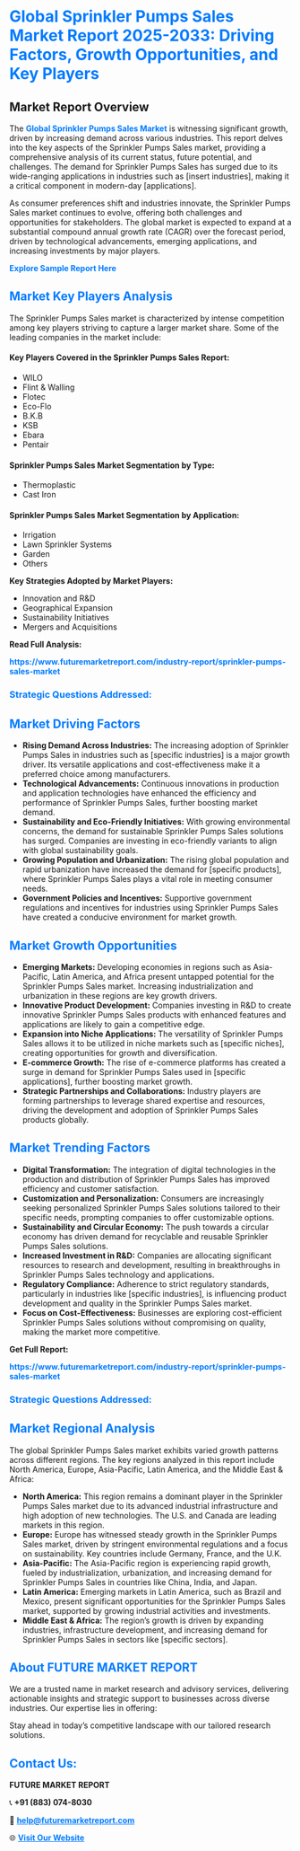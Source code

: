 <h1 style="color: #007BFF;">Global Sprinkler Pumps Sales Market Report 2025-2033: Driving Factors, Growth Opportunities, and Key Players</h1>

<section id="overview">
<h2>Market Report Overview</h2>
<p>The <a href="https://www.futuremarketreport.com/industry-report/sprinkler-pumps-sales-market" style="color: #007BFF; text-decoration: none;"><strong>Global Sprinkler Pumps Sales Market</strong></a> is witnessing significant growth, driven by increasing demand across various industries. This report delves into the key aspects of the Sprinkler Pumps Sales market, providing a comprehensive analysis of its current status, future potential, and challenges. The demand for Sprinkler Pumps Sales has surged due to its wide-ranging applications in industries such as [insert industries], making it a critical component in modern-day [applications].</p>
<p>As consumer preferences shift and industries innovate, the Sprinkler Pumps Sales market continues to evolve, offering both challenges and opportunities for stakeholders. The global market is expected to expand at a substantial compound annual growth rate (CAGR) over the forecast period, driven by technological advancements, emerging applications, and increasing investments by major players.</p>
</section>

<section id="overview">
<p><a href="https://www.futuremarketreport.com/request-sample/reportId=105080" style="color: #007BFF; text-decoration: none;"><strong>Explore Sample Report Here</strong></a></p>
</section>

<section id="key-players">
<h2 style="color: #007BFF;">Market Key Players Analysis</h2>
<p>The Sprinkler Pumps Sales market is characterized by intense competition among key players striving to capture a larger market share. Some of the leading companies in the market include:</p>
<h4>Key Players Covered in the Sprinkler Pumps Sales Report:</h4>
<ul><li>WILO</li><li>Flint &amp; Walling</li><li>Flotec</li><li>Eco-Flo</li><li>B.K.B</li><li>KSB</li><li>Ebara</li><li>Pentair</li></ul>
<h4>Sprinkler Pumps Sales Market Segmentation by Type:</h4>
<ul><li>Thermoplastic</li><li>Cast Iron</li></ul>

<h4>Sprinkler Pumps Sales Market Segmentation by Application:</h4>
<ul><li>Irrigation</li><li>Lawn Sprinkler Systems</li><li>Garden</li><li>Others</li></ul>
<p><strong>Key Strategies Adopted by Market Players:</strong></p>
<ul>
<li>Innovation and R&D</li>
<li>Geographical Expansion</li>
<li>Sustainability Initiatives</li>
<li>Mergers and Acquisitions</li>
</ul>
</section>

<section>
<p><strong>Read Full Analysis: </strong></p><a href="https://www.futuremarketreport.com/industry-report/sprinkler-pumps-sales-market" style="color: #007BFF; text-decoration: none;"><strong>https://www.futuremarketreport.com/industry-report/sprinkler-pumps-sales-market</strong></a>
<h3 style="color: #007BFF;">Strategic Questions Addressed:</h3>
</section>

<section id="driving-factors">
<h2 style="color: #007BFF;">Market Driving Factors</h2>
<ul>
<li><strong>Rising Demand Across Industries:</strong> The increasing adoption of Sprinkler Pumps Sales in industries such as [specific industries] is a major growth driver. Its versatile applications and cost-effectiveness make it a preferred choice among manufacturers.</li>
<li><strong>Technological Advancements:</strong> Continuous innovations in production and application technologies have enhanced the efficiency and performance of Sprinkler Pumps Sales, further boosting market demand.</li>
<li><strong>Sustainability and Eco-Friendly Initiatives:</strong> With growing environmental concerns, the demand for sustainable Sprinkler Pumps Sales solutions has surged. Companies are investing in eco-friendly variants to align with global sustainability goals.</li>
<li><strong>Growing Population and Urbanization:</strong> The rising global population and rapid urbanization have increased the demand for [specific products], where Sprinkler Pumps Sales plays a vital role in meeting consumer needs.</li>
<li><strong>Government Policies and Incentives:</strong> Supportive government regulations and incentives for industries using Sprinkler Pumps Sales have created a conducive environment for market growth.</li>
</ul>
</section>

<section id="growth-opportunities">
<h2 style="color: #007BFF;">Market Growth Opportunities</h2>
<ul>
<li><strong>Emerging Markets:</strong> Developing economies in regions such as Asia-Pacific, Latin America, and Africa present untapped potential for the Sprinkler Pumps Sales market. Increasing industrialization and urbanization in these regions are key growth drivers.</li>
<li><strong>Innovative Product Development:</strong> Companies investing in R&D to create innovative Sprinkler Pumps Sales products with enhanced features and applications are likely to gain a competitive edge.</li>
<li><strong>Expansion into Niche Applications:</strong> The versatility of Sprinkler Pumps Sales allows it to be utilized in niche markets such as [specific niches], creating opportunities for growth and diversification.</li>
<li><strong>E-commerce Growth:</strong> The rise of e-commerce platforms has created a surge in demand for Sprinkler Pumps Sales used in [specific applications], further boosting market growth.</li>
<li><strong>Strategic Partnerships and Collaborations:</strong> Industry players are forming partnerships to leverage shared expertise and resources, driving the development and adoption of Sprinkler Pumps Sales products globally.</li>
</ul>
</section>

<section id="trending-factors">
<h2 style="color: #007BFF;">Market Trending Factors</h2>
<ul>
<li><strong>Digital Transformation:</strong> The integration of digital technologies in the production and distribution of Sprinkler Pumps Sales has improved efficiency and customer satisfaction.</li>
<li><strong>Customization and Personalization:</strong> Consumers are increasingly seeking personalized Sprinkler Pumps Sales solutions tailored to their specific needs, prompting companies to offer customizable options.</li>
<li><strong>Sustainability and Circular Economy:</strong> The push towards a circular economy has driven demand for recyclable and reusable Sprinkler Pumps Sales solutions.</li>
<li><strong>Increased Investment in R&D:</strong> Companies are allocating significant resources to research and development, resulting in breakthroughs in Sprinkler Pumps Sales technology and applications.</li>
<li><strong>Regulatory Compliance:</strong> Adherence to strict regulatory standards, particularly in industries like [specific industries], is influencing product development and quality in the Sprinkler Pumps Sales market.</li>
<li><strong>Focus on Cost-Effectiveness:</strong> Businesses are exploring cost-efficient Sprinkler Pumps Sales solutions without compromising on quality, making the market more competitive.</li>
</ul>
</section>

<section>
<p><strong>Get Full Report: </strong></p><a href="https://www.futuremarketreport.com/industry-report/sprinkler-pumps-sales-market" style="color: #007BFF; text-decoration: none;"><strong>https://www.futuremarketreport.com/industry-report/sprinkler-pumps-sales-market</strong></a>
<h3 style="color: #007BFF;">Strategic Questions Addressed:</h3>
</section>


<section id="regional-analysis">
<h2 style="color: #007BFF;">Market Regional Analysis</h2>
<p>The global Sprinkler Pumps Sales market exhibits varied growth patterns across different regions. The key regions analyzed in this report include North America, Europe, Asia-Pacific, Latin America, and the Middle East & Africa:</p>
<ul>
<li><strong>North America:</strong> This region remains a dominant player in the Sprinkler Pumps Sales market due to its advanced industrial infrastructure and high adoption of new technologies. The U.S. and Canada are leading markets in this region.</li>
<li><strong>Europe:</strong> Europe has witnessed steady growth in the Sprinkler Pumps Sales market, driven by stringent environmental regulations and a focus on sustainability. Key countries include Germany, France, and the U.K.</li>
<li><strong>Asia-Pacific:</strong> The Asia-Pacific region is experiencing rapid growth, fueled by industrialization, urbanization, and increasing demand for Sprinkler Pumps Sales in countries like China, India, and Japan.</li>
<li><strong>Latin America:</strong> Emerging markets in Latin America, such as Brazil and Mexico, present significant opportunities for the Sprinkler Pumps Sales market, supported by growing industrial activities and investments.</li>
<li><strong>Middle East & Africa:</strong> The region’s growth is driven by expanding industries, infrastructure development, and increasing demand for Sprinkler Pumps Sales in sectors like [specific sectors].</li>
</ul>
</section>

<footer>
<h2 style="color: #007BFF;">About FUTURE MARKET REPORT</h2>
<p>We are a trusted name in market research and advisory services, delivering actionable insights and strategic support to businesses across diverse industries. Our expertise lies in offering:</p>

<p>Stay ahead in today’s competitive landscape with our tailored research solutions.</p>

<h2 style="color: #007BFF;">Contact Us:</h2>
<p><strong>FUTURE MARKET REPORT</strong></p>
<p>📞 <strong>+91 (883) 074-8030</strong></p>
<p>📧 <strong><a href="mailto:help@futuremarketreport.com" style="color: #007BFF;">help@futuremarketreport.com</a></strong></p>
<p>🌐 <strong><a href="https://www.futuremarketreport.com/" style="color: #007BFF;">Visit Our Website</a></strong></p>
</footer>
